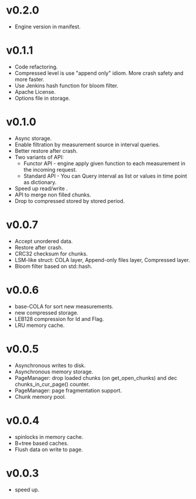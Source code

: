 v0.2.0
=====
- Engine version in manifest.

v0.1.1
=====
- Code refactoring.
- Compressed level is use "append only" idiom. More crash safety and more faster.
- Use Jenkins hash function for bloom filter.
- Apache License.
- Options file in storage.

v0.1.0
=====
- Async storage.
- Enable filtration by measurement source in interval queries.
- Better restore after crash.
- Two variants of API:
  - Functor API -  engine apply given function to each measurement in the incoming request.
  - Standard API - You can Query interval as list or values in time point as dictionary.
- Speed up read/write .
- API to merge non filled chunks.
- Drop to compressed stored by stored period.

v0.0.7
=====
- Accept unordered data.
- Restore after crash.
- CRC32 checksum for chunks.
- LSM-like struct: COLA layer, Append-only files layer, Compressed layer.
- Bloom filter based on std::hash.

v0.0.6
=====
- base-COLA for sort new measurements.
- new compressed storage.
- LEB128 compression for Id and Flag.
- LRU memory cache.

v0.0.5
======
- Asynchronous writes to disk.
- Asynchronous memory storage.
- PageManager: drop loaded chunks (on get_open_chunks) and dec chunks_in_cur_page() counter.
- PageManager: page fragmentation support.
- Chunk memory pool.

v0.0.4
======
- spinlocks in memory cache.
- B+tree based caches.
- Flush data on write to page.

v0.0.3
======
- speed up.
